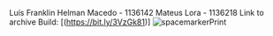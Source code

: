 Luís Franklin Helman Macedo - 1136142
Mateus Lora - 1136218
Link to archive Build: [(https://bit.ly/3VzGk81)]
![spacemarkerPrint](https://github.com/Frazx444/SpaceMarker/assets/146963097/355cac6a-ebfe-4bf6-ad60-556c99324aa4)

